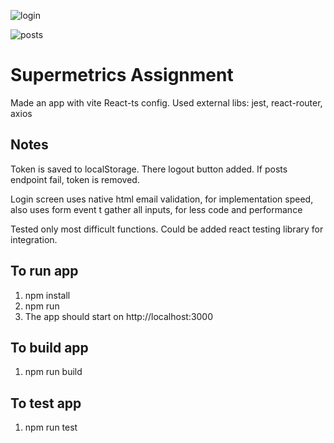 ![login](https://user-images.githubusercontent.com/31696919/175015513-915d51fa-556f-422b-a6b0-5f3e8f0d58b0.jpg)

![posts](https://user-images.githubusercontent.com/31696919/175017258-2b5b7671-76c2-4e1d-9a44-617e2933f7e0.jpg)


# Supermetrics Assignment

Made an app with vite React-ts config.
Used external libs: jest, react-router, axios

## Notes

Token is saved to localStorage. There logout button added. If posts endpoint fail, token is removed.

Login screen uses native html email validation, for implementation speed, also uses form event t gather all inputs, for less code and performance

Tested only most difficult functions. Could be added react testing library for integration.

## To run app

1. npm install
2. npm run 
3. The app should start on http://localhost:3000

## To build app

1. npm run build

## To test app

1. npm run test
